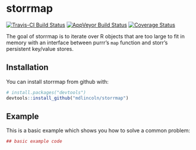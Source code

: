 
<!-- README.md is generated from README.Rmd. Please edit that file -->

# storrmap

[![Travis-CI Build
Status](https://travis-ci.org/mdlincoln/storrmap.svg?branch=master)](https://travis-ci.org/mdlincoln/storrmap)
[![AppVeyor Build
Status](https://ci.appveyor.com/api/projects/status/github/mdlincoln/storrmap?branch=master&svg=true)](https://ci.appveyor.com/project/mdlincoln/storrmap)
[![Coverage
Status](https://img.shields.io/codecov/c/github/mdlincoln/storrmap/master.svg)](https://codecov.io/github/mdlincoln/storrmap?branch=master)

The goal of storrmap is to iterate over R objects that are too large to
fit in memory with an interface between purrr’s `map` function and
storr’s persistent key/value stores.

## Installation

You can install storrmap from github with:

``` r
# install.packages("devtools")
devtools::install_github("mdlincoln/storrmap")
```

## Example

This is a basic example which shows you how to solve a common problem:

``` r
## basic example code
```
